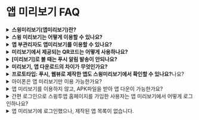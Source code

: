 # 앱 미리보기 FAQ

<details>

<summary><strong>스윙미리보기(앱미리보기)란?</strong></summary>

스윙 미리보기는 스윙투앱에서 제작한 앱을 실시간으로 확인할 수 있는 \[앱미리보기]서비스입니다.

스윙투앱 공식앱을 다운받은 뒤 – 앱미리보기 메뉴에서 – 스윙홈페이지에서 가입하신 계정으로 로그인해주세요.

앱 미리보기 페이지에서 스윙투앱에서 제작한 모든 앱 목록을 확인할 수 있어요.

앱 내에서 미리보기, 다운로드하여 핸드폰에서 직접 확인할 수 있습니다.

번거롭게 APK파일을 받아서 설치하지 않아도, 내가 제작한 앱을 실시간으로 확인할 수 있습니다!

\*특히 그동안 지원되지 않았던 아이폰에서도 앱 미리보기가 가능합니다. (다운은 안되요\~!)

★스윙 미리보기에 대한 상세 설명은 관련 매뉴얼을 확인해주시기 바랍니다.

**☞** [**스윙 미리보기 서비스란?**](https://wp.swing2app.co.kr/swing-preview/)

**☞** [**스윙 미리보기 이용방법 보러가기**](https://wp.swing2app.co.kr/documentation/swingpreview/)

</details>

<details>

<summary><strong>스윙 미리보기는 어떻게 이용할 수 있나요?</strong></summary>



1\)앱스토어, 플레이스토어에서 ‘스윙투앱’ 공식앱을 다운받아주세요. \*앱이 이미 설치가 되어 있다면 최신버전으로 업데이트 받아주세요

2\) 앱 실행 후 → 카테고리 상단에 \[앱미리보기] 메뉴를 선택한 뒤 스윙웹사이트 가입 계정(아이디, 비밀번호)으로 로그인해주세요.

3\) 로그인이 완료되면 앱 미리보기 페이지가 열리며, 제작한 앱 목록을 확인할 수 있습니다.

\-아이폰은 미리보기 버튼을 눌러서 확인이 가능합니다.

\-안드로이드폰에서는 앱미리보기, 앱 다운로드 가능합니

</details>

<details>

<summary><strong>앱 부관리자도 앱미리보기를 이용할 수 있나요?</strong></summary>

네 부관리자도 앱미리보기에서 로그인하여 앱을 확인할 수 있습니다.

로그인을 할 때는 **부관리자 아이디, 비밀번호, 앱 아이디**를 입력하시고, \[부관리자 로그인] 버튼을 선택하면 로그인 됩니다.

여기서! 아이디와 비밀번호는 앱에 가입된 아이디, 비밀번호를 넣어주시구요.

**앱 아이디는 스윙 앱제작 페이지 → 1단계 기본정보에 보시면, 앱 아이디를 확인할 수 있습니다.​**

스윙투 웹사이트에서 부관리자 로그인하는 방법과 동일하게!

부관리자 아이디, 비밀번호, 앱 아이디를 입력해서 로그인할 수 있습니다.

**\* 이미지 참고)**

<img src="https://wp.swing2app.co.kr/wp-content/uploads/2018/09/%EB%AF%B8%EB%A6%AC%EB%B3%B4%EA%B8%B09.png" alt="" data-size="original">

**앱 부관리자 설정 방법, 로그인하는 방법은 아래 매뉴얼을 참고해주세요!**

<img src="https://s.w.org/images/core/emoji/11/svg/25b6.svg" alt="▶" data-size="line"> \*\*\*\* [**스윙미리보기 상세방법 매뉴얼 확인하기**](https://wp.swing2app.co.kr/documentation/swingpreview/)

</details>

<details>

<summary><strong>미리보기에서 제공되는 QR코드는 어떻게 사용하나요?</strong></summary>

앱 미리보기 페이지에서 ‘QR 코드로 미리보기’ 메뉴를 확인할 수 있는데요.

해당 메뉴는 관리자로 로그인하지 않아도! **앱마다 제공되는 QR코드를 스캔하여 핸드폰에서 앱을 미리볼 수 있습니다.**

QR코드 미리보기는 일반 프로토타입으로 제작한 앱만 이용이 가능합니다. \*웹뷰, 푸시앱으로 제작한 앱은 이용 불가

***

**★ QR코드 이용방법**

스윙투앱 앱 실행 – 앱 미리보기 – \[QR코드로 미리보기] 버튼 선택 → 핸드폰을 해당 QR코드 이미지에 가져다 대면 제작한 앱이 핸드폰에서 미리보기로 실행됩니다.

<img src="https://wp.swing2app.co.kr/wp-content/uploads/2018/09/%EB%AF%B8%EB%A6%AC%EB%B3%B4%EA%B8%B010.png" alt="" data-size="original"> <img src="https://wp.swing2app.co.kr/wp-content/uploads/2018/09/%EC%8A%A4%EC%9C%99%EB%AF%B8%EB%A6%AC%EB%B3%B4%EA%B8%B04-1.png" alt="" data-size="original">

</details>

<details>

<summary><strong>[미리보기]로 볼 때는 푸시 알림 발송이 안되나요?</strong></summary>

네 , 앱 다운이 아니라 미리보기로 앱을 보실 때는 푸시 알림이 발송되지 않습니다.

푸시 외에도 공유기능을 이용할 수 없습니다.

(앱 공유, 게시판, 게시물, 이미지 공유 모두 안되요)

★아이폰 사용자들은 \*미리보기만 가능하기 때문에 해당 기능을 사용할 수 없음에 양해부탁드립니다.

★안드로이드 사용자들은 앱 다운로드를 선택하면, 다운 받은 앱에서는 스윙의 모든 기능을 이용할 수 있습니다.

</details>

<details>

<summary><strong>미리보기, 앱 다운로드의 차이가 무엇인가요?</strong></summary>

스윙투앱 공식앱 – \[앱미리보기] 에서 스윙 계정으로 로그인을 하면, 제작한 앱목록이 뜨구요.

앱이름 하단에 **\[미리보기], \[앱 다운로드]** 버튼을 확인할 수 있습니다.

**\* 미리보기: 앱을 다운 받지 않고, 핸드폰에서 앱을 미리보기 형식으로 바로 확인할 수 있습니다.**

**\* 앱 다운로드: 앱을 핸드폰에 직접 다운 받아 설치하여 이용합니다.**

</details>

<details>

<summary><strong>프로토타입: 푸시, 웹뷰로 제작한 앱도 스윙미리보기에서 확인할 수 있나요?</strong>나요?</summary>

안드로이드폰에서는 \[앱 다운로드]로 확인이 가능하며, **아이폰에서는 확인할 수 없습니다.**

\-안드로이드폰 프로토타입 – 푸시, 웹뷰로 제작한 앱은 스윙미리보기 \[앱 다운로드]만 가능합니다.

미리보기는 지원되지 않으며, 핸드폰에 앱을 다운받아야만 확인할 수 있습니다.

\-아이폰에서는 푸시, 웹뷰로 제작한 앱은 목록에 뜨지 않습니다.

</details>

<details>

<summary>아이폰은 앱 미리보기만 이용 가능한가요?</summary>

네 아이폰의 경우 앱 다운로드는 지원되지 않고, \[미리보기]를 통해서 앱을 확인할 수 있습니다.

앱미리보기 페이지에서 동일하게 스윙 계정: 관리자 아이디, 비밀번호로 로그인하면 제작한 앱목록을 확인할 수 있습니다.

**\*프로토타입: 푸시, 웹뷰로 제작한 앱은 스윙 미리보기로 이용할 수 없습니다.**

푸시, 웹뷰로 제작한 앱은 앱 다운로드만 가능하기 때문에 아이폰에서 지원이 안됩니다.

**\[아이폰 – 스윙미리보기 어플 실행화면]**\
![](https://wp.swing2app.co.kr/wp-content/uploads/2018/09/%EC%95%84%EC%9D%B4%ED%8F%B0%EB%AF%B8%EB%A6%AC%EB%B3%B4%EA%B8%B03.png)

</details>

<details>

<summary>앱 미리보기를 이용하지 않고, APK파일을 받아 앱 다운이 가능한가요?</summary>

안드로이드폰 기존 앱 설치방법 – APK파일을 다운받아 설치하여 이용할 수 있습니다.

스윙미리보기를 이용하지 않고, 앱제작 시 완성되는 APK파일을 다운 받아 핸드폰에 직접 설치하여 이용할 수 있습니다.

기존 앱설치 방법과 스윙 미리보기를 함께 이용하실 수 있으니, 이용에 참고 부탁드립니다.

**\*APK파일 다운은 안드로이드폰만 가능**

</details>

<details>

<summary>간편 로그인으로 스윙투앱 홈페이지를 가입한 사용자는 앱 미리보기에서 어떻게 로그인하나요?</summary>

스윙투앱 가입시 간편로그인으로 진행하셨던 분들은 네이버, 구글, 페이스북 아이콘을 선택해서 로그인을 진행해주세요.



**\*아이폰은 간편 로그인 기능이 제공되지 않습니다.**

간편로그인 사용자는 안드로이드폰을 이용하시거나, 아이폰 이용시 부관리자 로그인 or QR코드로 미리보기 기능으로 이용해주세요.

</details>

<details>

<summary>앱 미리보기에 로그인했으나, 제작된 앱 목록이 없습니다.</summary>

제작 완료된 앱만 미리보기 목록에 뜹니다.

따라서 리스트에 앱이 없다면, 아직 앱이 제작되지 않았을 가능성이 큽니다.

아직 앱제작을 안했다면 \[앱 제작하기] 버튼을 눌러서 제작을 해주시구요.

\[앱 제작하기]를 눌렀다면 버전관리에서 제작이 완료되었다는 상태표시를 확인하고 다시 접속해주세요. (제작시간 5분\~10분 소요)

</details>
